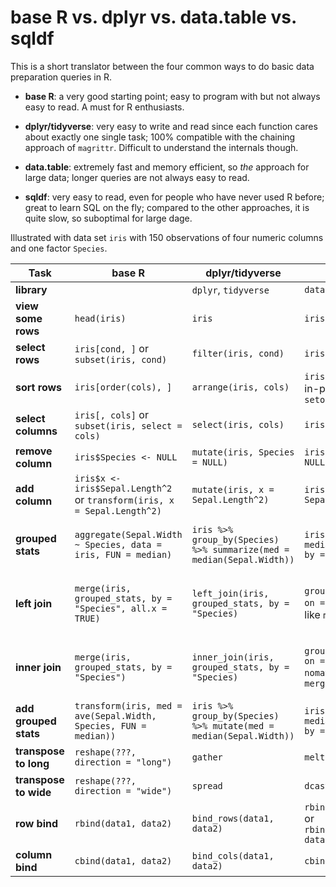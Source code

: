 # base R vs. dplyr vs. data.table vs. sqldf

This is a short translator between the four common ways to do basic data preparation queries in R.

- **base R**: a very good starting point; easy to program with but not always easy to read. A must for R enthusiasts.

- **dplyr/tidyverse**: very easy to write and read since each function cares about exactly one single task; 100% compatible with the chaining approach of `magrittr`. Difficult to understand the internals though.

- **data.table**: extremely fast and memory efficient, so *the* approach for large data; longer queries are not always easy to read.

- **sqldf**: very easy to read, even for people who have never used R before; great to learn SQL on the fly; compared to the other approaches, it is quite slow, so suboptimal for large dage.

Illustrated with data set `iris` with 150 observations of four numeric columns and one factor `Species`.

|Task   | base R  | dplyr/tidyverse  |  data.table | sqldf  | 
|-|-|-|-|-|
|**library**||`dplyr`, `tidyverse`|`data.table`|`sqldf`|
|**view some rows**   |`head(iris)`   | `iris` | `iris` | `sqldf("select * from iris limit 6")`  |
|**select rows**|`iris[cond, ]` or `subset(iris, cond)`|`filter(iris, cond)`|`iris[cond]`|`sqldf("select * from iris where cond)`|
|**sort rows** | `iris[order(cols), ]`  |  `arrange(iris, cols)` | `iris[order(cols)]` or in-place `setorder(iris, cols)` | `sqldf("select * from iris order by cols")`  |
|**select columns**   | `iris[, cols]` or `subset(iris, select = cols)` | `select(iris, cols)`  | `iris[, cols]`  |  `sqldf("select cols from iris")` |
|**remove column** | `iris$Species <- NULL`  | `mutate(iris, Species = NULL)` |  `iris[, Species := NULL]` | `sqldf("select other cols from iris)`  |
|**add column** | `iris$x <- iris$Sepal.Length^2` or `transform(iris, x = Sepal.Length^2)` | `mutate(iris, x = Sepal.Length^2)` |  `iris[, x := Sepal.Length^2)` | `sqldf("select *, power([Sepal.Length], 2) as x from iris")`  |
|**grouped stats**| `aggregate(Sepal.Width ~ Species, data = iris, FUN = median)` | `iris %>% group_by(Species) %>% summarize(med = median(Sepal.Width))` | `iris[, .(med = median(Sepal.Width)), by = Species]` | `sqldf("select Species, median([Sepal.Width]) as med from iris group by Species")` |
|**left join**|`merge(iris, grouped_stats, by = "Species", all.x = TRUE)`|`left_join(iris, grouped_stats, by = "Species)`| `grouped_stats[iris, on = "Species")` or like `merge`| `sqldf("select a.*, b.med from iris a left join grouped_stats b on a.Species = b.Species")`|
|**inner join**|`merge(iris, grouped_stats, by = "Species")`|`inner_join(iris, grouped_stats, by = "Species)`| `grouped_stats[iris, on = "Species", nomatch = 0)` or like `merge`| `sqldf("select a.*, b.med from iris a inner join grouped_stats b on a.Species = b.Species")`|
|**add grouped stats**|`transform(iris, med = ave(Sepal.Width, Species, FUN = median))`|`iris %>% group_by(Species) %>% mutate(med = median(Sepal.Width))` |`iris[, med := median(Sepal.Width), by = Species]`|group by and left join|
|**transpose to long**|`reshape(???, direction = "long")`|`gather`|`melt`|through "union all"|
|**transpose to wide**|`reshape(???, direction = "wide")`|`spread`|`dcast`|through "left joins"|
|**row bind**|`rbind(data1, data2)`|`bind_rows(data1, data2)`|`rbind(data1, data2)` or `rbindlist(list(data1, data2))`|`sqldf("select * from data1 union all select * from data2")`|
|**column bind**|`cbind(data1, data2)`|`bind_cols(data1, data2)`|`cbind(data1, data2)`|Add row numbers, then join|

